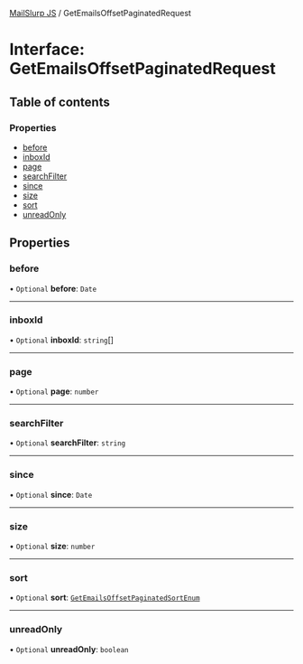 [MailSlurp JS](../README.md) / GetEmailsOffsetPaginatedRequest

# Interface: GetEmailsOffsetPaginatedRequest

## Table of contents

### Properties

- [before](GetEmailsOffsetPaginatedRequest.md#before)
- [inboxId](GetEmailsOffsetPaginatedRequest.md#inboxid)
- [page](GetEmailsOffsetPaginatedRequest.md#page)
- [searchFilter](GetEmailsOffsetPaginatedRequest.md#searchfilter)
- [since](GetEmailsOffsetPaginatedRequest.md#since)
- [size](GetEmailsOffsetPaginatedRequest.md#size)
- [sort](GetEmailsOffsetPaginatedRequest.md#sort)
- [unreadOnly](GetEmailsOffsetPaginatedRequest.md#unreadonly)

## Properties

### before

• `Optional` **before**: `Date`

___

### inboxId

• `Optional` **inboxId**: `string`[]

___

### page

• `Optional` **page**: `number`

___

### searchFilter

• `Optional` **searchFilter**: `string`

___

### since

• `Optional` **since**: `Date`

___

### size

• `Optional` **size**: `number`

___

### sort

• `Optional` **sort**: [`GetEmailsOffsetPaginatedSortEnum`](../enums/GetEmailsOffsetPaginatedSortEnum.md)

___

### unreadOnly

• `Optional` **unreadOnly**: `boolean`
